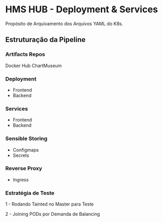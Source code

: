 # HMS HUB - Deployment & Services

Propósito de Arquivamento dos Arquivos YAML do K8s.

## Estruturação da Pipeline

### Artifacts Repos

Docker Hub
ChartMuseum

### Deployment

- Frontend
- Backend

### Services

- Frontend
- Backend

### Sensible Storing

- Configmaps
- Secrets

### Reverse Proxy

- Ingress

### Estratégia de Teste

1 - Rodando Tainted no Master para Teste

2 - Joining PODs por Demanda de Balancing